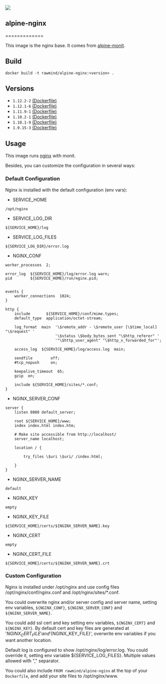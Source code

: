 [![](https://images.microbadger.com/badges/image/rawmind/alpine-nginx.svg)](https://microbadger.com/images/rawmind/alpine-nginx "Get your own image badge on microbadger.com")

## alpine-nginx
=============

This image is the nginx base. It comes from [alpine-monit][alpine-monit].

## Build

```
docker build -t rawmind/alpine-nginx:<version> .
```

## Versions

- `1.12.2-2` [(Dockerfile)](https://github.com/rawmind0/alpine-nginx/blob/1.12.2-2/Dockerfile)
- `1.12.1-6` [(Dockerfile)](https://github.com/rawmind0/alpine-nginx/blob/1.12.1-6/Dockerfile)
- `1.11.9-1` [(Dockerfile)](https://github.com/rawmind0/alpine-nginx/blob/1.11.9-1/Dockerfile)
- `1.10.2-1` [(Dockerfile)](https://github.com/rawmind0/alpine-nginx/blob/1.10.2-1/Dockerfile)
- `1.10.1-9` [(Dockerfile)](https://github.com/rawmind0/alpine-nginx/blob/1.10.1-9/Dockerfile)
- `1.9.15-3` [(Dockerfile)](https://github.com/rawmind0/alpine-nginx/blob/1.9.15-3/Dockerfile)


## Usage

This image runs [nginx][nginx] with monit.

Besides, you can customize the configuration in several ways:

### Default Configuration

Nginx is installed with the default configuration (env vars): 

- SERVICE_HOME
```
/opt/nginx
```

- SERVICE_LOG_DIR
```
${SERVICE_HOME}/log
```

- SERVICE_LOG_FILES
```
${SERVICE_LOG_DIR}/error.log
```

- NGINX_CONF

```
worker_processes  2;

error_log  ${SERVICE_HOME}/log/error.log warn;
pid        ${SERVICE_HOME}/run/nginx.pid;


events {
    worker_connections  1024;
}

http {
    include       ${SERVICE_HOME}/conf/mime.types;
    default_type  application/octet-stream;

    log_format  main  '\$remote_addr - \$remote_user [\$time_local] "\$request" '
                      '\$status \$body_bytes_sent "\$http_referer" '
                      '"\$http_user_agent" "\$http_x_forwarded_for"';

    access_log  ${SERVICE_HOME}/log/access.log  main;

    sendfile        off;
    #tcp_nopush     on;

    keepalive_timeout  65;
    gzip  on;

    include ${SERVICE_HOME}/sites/*.conf;
}
```

- NGINX_SERVER_CONF

```
server {
    listen 8080 default_server;

    root ${SERVICE_HOME}/www;
    index index.html index.htm;

    # Make site accessible from http://localhost/
    server_name localhost;

    location / {

        try_files \$uri \$uri/ /index.html;

    }
}
```

- NGINX_SERVER_NAME
```
default
```

- NGINX_KEY
```
empty
```

- NGINX_KEY_FILE
```
${SERVICE_HOME}/certs/${NGINX_SERVER_NAME}.key
```

- NGINX_CERT 
```
empty
```

- NGINX_CERT_FILE
```
${SERVICE_HOME}/certs/${NGINX_SERVER_NAME}.crt
```

### Custom Configuration

Nginx is installed under /opt/nginx and use config files /opt/nginx/conf/nginx.conf and /opt/nginx/sites/*.conf.

You could overwrite nginx and/or server config and server name, setting  env variables, `${NGINX_CONF}`, `${NGINX_SERVER_CONF}` and `${NGINX_SERVER_NAME}`.

You could add ssl cert and key setting env variables, `${NGINX_CERT}` and `${NGINX_KEY}`. By default cert and key files are generated at '${NGINX_CERT_FILE}' and '${NGINX_KEY_FILE}', overwrite env variables if you want another location.

Default log is configured to show /opt/nginx/log/error.log. You could override it, setting env variable ${SERVICE_LOG_FILES}. Multiple values allowed with "," separator.

You could also include `FROM rawmind/alpine-nginx` at the top of your `Dockerfile`, and add your site files to /opt/nginx/www.



[alpine-monit]: https://github.com/rawmind0/alpine-monit/
[nginx]: http://nginx.org/
